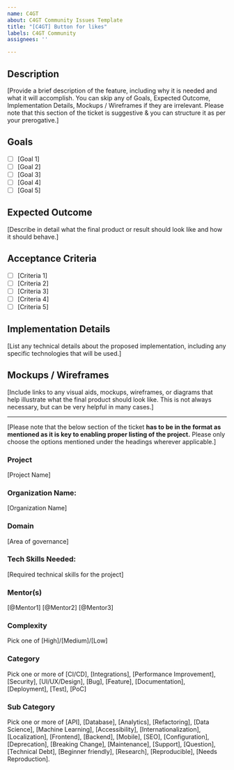 ```yaml
---
name: C4GT
about: C4GT Community Issues Template
title: "[C4GT] Button for likes"
labels: C4GT Community
assignees: ''

---
```


## Description
[Provide a brief description of the feature, including why it is needed and what it will accomplish. You can skip any of Goals, Expected Outcome, Implementation Details, Mockups / Wireframes if they are irrelevant. Please note that this section of the ticket is suggestive & you can structure it as per your prerogative.]

## Goals
- [ ] [Goal 1]
- [ ] [Goal 2]
- [ ] [Goal 3]
- [ ] [Goal 4]
- [ ] [Goal 5]

## Expected Outcome
[Describe in detail what the final product or result should look like and how it should behave.]

## Acceptance Criteria
- [ ] [Criteria 1]
- [ ] [Criteria 2]
- [ ] [Criteria 3]
- [ ] [Criteria 4]
- [ ] [Criteria 5]

## Implementation Details
[List any technical details about the proposed implementation, including any specific technologies that will be used.]

## Mockups / Wireframes
[Include links to any visual aids, mockups, wireframes, or diagrams that help illustrate what the final product should look like. This is not always necessary, but can be very helpful in many cases.]

---
[Please note that the below section of the ticket ****has to be in the format as mentioned as it is key to enabling proper listing of the project.**** Please only choose the options mentioned under the headings wherever applicable.]

### Project
[Project Name]

### Organization Name:
[Organization Name]

### Domain
[Area of governance]

<!-- Choose area of governance from the following list

| #  | Area of governance                          |
|----|--------------------------------------------|
| 1  | Education                                  |
| 2  | Healthcare                                 |
| 3  | Public Administration                      |
| 4  | Justice and Law Enforcement                |
| 5  | Taxation and Revenue Management            |
| 6  | Urban Planning and Infrastructure          |
| 7  | Environmental Governance                   |
| 8  | Social Welfare                             |
| 9  | E-Governance                               |
| 10 | Financial Governance                       |
| 11 | Electoral Systems                          |
| 12 | Defense and Security                       |
| 13 | Ethics and Anti-Corruption                 |
| 14 | Transportation                             |
| 15 | Energy and Utilities                       |
| 16 | Agriculture and Rural Development          |
| 17 | Trade and Commerce                         |
| 18 | Science and Technology                     |
| 19 | Labor and Employment                       |
| 20 | Culture and Tourism                        |
| 21 | Communications and Media                   |
| 22 | Disaster Management and Emergency Services |
| 23 | Indigenous Governance                      |
| 24 | Sports and Recreation                      |
| 25 | Water Resource Management                  |
| 26 | Housing and Urban Development              |
| 27 | Immigration and Border Control             |
| 28 | Land Management and Real Estate            |
| 29 | Regulatory Agencies and Compliance         |
| 30 | Others                                     |
-->

### Tech Skills Needed:
[Required technical skills for the project]

### Mentor(s)
[@Mentor1] [@Mentor2] [@Mentor3]

### Complexity
Pick one of [High]/[Medium]/[Low]

### Category
Pick one or more of [CI/CD], [Integrations], [Performance Improvement], [Security], [UI/UX/Design], [Bug], [Feature], [Documentation], [Deployment], [Test], [PoC]

### Sub Category
Pick one or more of [API], [Database], [Analytics], [Refactoring], [Data Science], [Machine Learning], [Accessibility], [Internationalization], [Localization], [Frontend], [Backend], [Mobile], [SEO], [Configuration], [Deprecation], [Breaking Change], [Maintenance], [Support], [Question], [Technical Debt], [Beginner friendly], [Research], [Reproducible], [Needs Reproduction].
